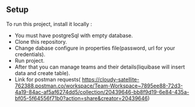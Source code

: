 ## Setup
To run this project, install it locally :
* You must have postgreSql with empty database.
* Clone this repository.
* Change dabase configure in properties file(password, url for your credentials).
* Run project.
* After that you can manage teams and their details(liquibase will insert data and create table).
* Link for postman requests(
https://cloudy-satellite-762388.postman.co/workspace/Team-Workspace~7895ee88-72d3-4a19-84ac-af5af6274dd5/collection/20439646-bb8f9d19-6e84-435a-bf05-5f64556f71b0?action=share&creator=20439646)
